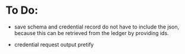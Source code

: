 # To Do:
- save schema and credential record do not have to include the json, because this can be retrieved from the ledger by providing ids.


- credential request output pretify
